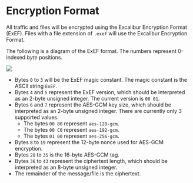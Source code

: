 # Encryption Format

All traffic and files will be encrypted using the Excalibur Encryption Format (ExEF). Files with a file extension of `.exef` will use the Excalibur Encryption Format.

The following is a diagram of the ExEF format. The numbers represent 0-indexed *byte* positions.

[![](https://mermaid.ink/img/pako:eNpVkLtugzAUhl8FnamVIOJiwPaapkubLqkyVCwOnIBVsJFjpFyUd68NUdV682f_37ncoNYNAodR1N9oowNaUakgiKOMBxVszpvXYCtaWVfgMYlyj_doTlKrhRVR6dkbXoKdvOICaZQwTz-0qh8odc45_SnahWRFROYyazl2aCye7R8FIRHL-b_Hp70wUhx6DN5RtbZ7rgBCGNAMQjZuiJvPVWA7HJzEmxs8iqm33nh3X8Vk9e6iauDWTBiC0VPbAT-K_uRu09gIiy9StEYMv3QUCvgNzsDTOF0xmjBGipSyuEjzEC7ACV2RrMzjskhZxkie3UO4au0M8Yo67k6SFKwkBc1CwEZabbbL1uflzyW-5sDSVWv8NI8OUTVo1npSFnhC0_sPDluCMw?type=png)](https://mermaid.live/edit#pako:eNpVkLtugzAUhl8FnamVIOJiwPaapkubLqkyVCwOnIBVsJFjpFyUd68NUdV682f_37ncoNYNAodR1N9oowNaUakgiKOMBxVszpvXYCtaWVfgMYlyj_doTlKrhRVR6dkbXoKdvOICaZQwTz-0qh8odc45_SnahWRFROYyazl2aCye7R8FIRHL-b_Hp70wUhx6DN5RtbZ7rgBCGNAMQjZuiJvPVWA7HJzEmxs8iqm33nh3X8Vk9e6iauDWTBiC0VPbAT-K_uRu09gIiy9StEYMv3QUCvgNzsDTOF0xmjBGipSyuEjzEC7ACV2RrMzjskhZxkie3UO4au0M8Yo67k6SFKwkBc1CwEZabbbL1uflzyW-5sDSVWv8NI8OUTVo1npSFnhC0_sPDluCMw)

- Bytes `0` to `3` will be the ExEF magic constant. The magic constant is the ASCII string `ExEF`.
- Bytes `4` and `5` represent the ExEF version, which should be interpreted as an 2-byte unsigned integer. The current version is `00 01`.
- Bytes `6` and `7` represent the AES-GCM key size, which should be interpreted as an 2-byte unsigned integer. There are currently only 3 supported values.
  - The bytes `00 80` represent `aes-128-gcm`.
  - The bytes `00 C0` represent `aes-192-gcm`.
  - The bytes `01 00` represent `aes-256-gcm`.
- Bytes `8` to `19` represent the 12-byte nonce used for AES-GCM encryption.
- Bytes `20` to `35` is the 16-byte AES-GCM tag.
- Bytes `36` to `43` represent the ciphertext length, which should be interpreted as an 8-byte unsigned integer.
- The remainder of the message/file is the ciphertext.
